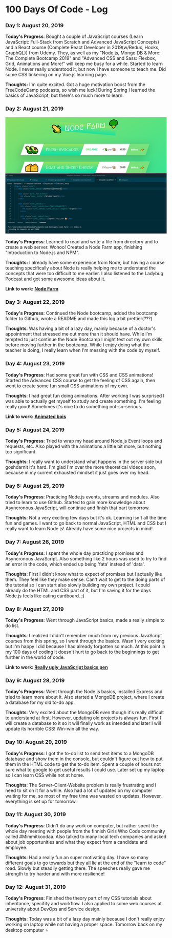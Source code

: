 # 100 Days Of Code - Log

### Day 1: August 20, 2019

**Today's Progress**: Bought a couple of JavaScript courses (Learn JavaScript: Full-Stack from Scratch and Advanced JavaScript Concepts) and a React course (Complete React Developer in 2019(w/Redux, Hooks, GraphQL)) from Udemy. They, as well as my "Node.js, Mongo DB & More: The Complete Bootcamp 2019" and "Advanced CSS and Sass: Flexbox, Grid, Animations and More!" will keep me busy for a while. Started to learn Node. I never really understood it, but now I have someone to teach me. Did some CSS tinkering on my Vue.js learning page.

**Thoughts:** I'm quite excited. Got a huge motivation boost from the FreeCodeCamp podcasts, so wish me luck! During Spring I learned the basics of JavaScript, but there's so much more to learn.

<!--Link to work: [Calculator App](http://www.example.com)*-->


### Day 2: August 21, 2019

![Image of Node Farm](https://github.com/norku/node-bootcamp-course/blob/master/1-node-farm/day2.jpg)

**Today's Progress**: Learned to read and write a file from directory and to create a web server. Wohoo! Created a Node Farm app, finishing "Introduction to Node.js and NPM".

**Thoughts:** I already have some experience from Node, but having a course teaching specifically about Node is really helping me to understand the concepts that were too difficult to me earlier. I also listened to the Ladybug Podcast and got some awesome ideas about it.

**Link to work: [Node Farm](https://github.com/norku/node-bootcamp-course/tree/master/1-node-farm)**


### Day 3: August 22, 2019

**Today's Progress**: Continued the Node bootcamp, added the bootcamp folder to Github, wrote a README and made this log a bit prettier(???)

**Thoughts**: Was having a bit of a lazy day, mainly because of a doctor's appointment that stressed me out more than it should have. While I'm tempted to just continue the Node Bootcamp I might test out my own skills before moving further in the bootcamp. While I enjoy doing what the teacher is doing, I really learn when I'm messing with the code by myself.


### Day 4: August 23, 2019

**Today's Progress**: Had some great fun with CSS and CSS animations! Started the Advanced CSS course to get the feeling of CSS again, then went to create some fun small CSS animations of my own.

**Thoughts**: I had great fun doing animations. After working I was surprised I was able to actually get myself to study and create something. I'm feeling really good! Sometimes it's nice to do something not-so-serious.

**Link to work: [Animated bois](https://codepen.io/norku/pen/KKPaxQb)**


### Day 5: August 24, 2019

**Today's Progress**: Tried to wrap my head around Node.js Event loops and requests, etc. Also played with the animations a little bit more, but nothing too significant.

**Thoughts**: I really want to understand what happens in the server side but goshdarnit it's hard. I'm glad I'm over the more theoretical videos soon, because in my current exhausted mindset it just goes over my head.


### Day 6: August 25, 2019

**Today's Progress**: Practicing Node.js events, streams and modules. Also tried to learn to use Github. Started to gain more knowledge about Asyncronous JavaScript, will continue and finish that part tomorrow.

**Thoughts**: Not a very exciting few days but it's ok. Learning isn't all the time fun and games. I want to go back to normal JavaScript, HTML and CSS but I really want to learn Node.js! Already have some nice projects in mind!


### Day 7: August 26, 2019

**Today's Progress**: I spent the whole day practicing promises and Asyncronous JavaScript. Also something like 2 hours was used to try to find an error in the code, which ended up being 'fata' instead of 'data'.

**Thoughts**: First I didn't know what to expect of promises but I actually like them. They feel like they make sense. Can't wait to get to the doing parts of the tutorial so I can start also slowly building my own project. I could already do the HTML and CSS part of it, but I'm saving it for the days Node.js feels like eating cardboard. ;)


### Day 8: August 27, 2019

**Today's Progress**: Went through JavaScript basics, made a really simple to do list.

**Thoughts**: I realized I didn't remember much from my previous JavaScript courses from this spring, so I went through the basics. Wasn't very exciting but I'm happy I did because I had already forgotten so much. At this point in my 100 days of coding it doesn't hurt to go back to the beginnings to get further in the world of code.

**Link to work: [Really ugly JavaScript basics pen](https://codepen.io/norku/pen/zYOwBOZ)**


### Day 9: August 28, 2019

**Today's Progress**: Went through the Node.js basics, installed Express and tried to learn more about it. Also started a MongoDB project, where I create a database for my old to-do app.

**Thoughts**: Very excited about the MongoDB even though it's really difficult to understand at first. However, updating old projects is always fun. First I will create a database to it so it will finally work as intended and later I will update its horrible CSS! Win-win all the way.


### Day 10: August 29, 2019

**Today's Progress**: I got the to-do list to send text items to a MongoDB database and show them in the console, but couldn't figure out how to put them in the HTML code to get the to-do item. Spent a couple of hours not sure what to google to get useful results I could use. Later set up my laptop so I can learn CSS while not at home.

**Thoughts**: The Server-Client-Website problem is really frustrating and I need to sit on it for a while. Also had a lot of updates on my computer waiting for me, so most of my free time was wasted on updates. However, everything is set up for tomorrow.


### Day 11: August 30, 2019

**Today's Progress**: Didn't do any work on computer, but rather spent the whole day meeting with people from the finnish Girls Who Code community called #Mimmitkoodaa. Also talked to many local tech companies and asked about job opportunities and what they expect from a candidate and employee.

**Thoughts**: Had a really fun an super motivating day. I have so many different goals to go towards but they all lie at the end of the "learn to code" road. Slowly but steadily getting there. The speeches really gave me strength to try harder and with more resilience! 

### Day 12: August 31, 2019

**Today's Progress**: Finished the theory part of my CSS tutorials about inheritance, specifity and workflow. I also applied to some web courses at university about DevOps and Service design.

**Thoughts**: Today was a bit of a lazy day mainly because I don't really enjoy working on laptop while not having a proper space. Tomorrow back on my desktop computer ⭐️